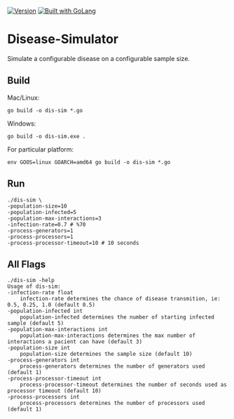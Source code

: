 [![Version](https://img.shields.io/badge/goversion-1.18.x-blue.svg)](https://golang.org)
<a href="https://golang.org"><img src="https://img.shields.io/badge/powered_by-Go-3362c2.svg?style=flat-square" alt="Built with GoLang"></a>

# Disease-Simulator

Simulate a configurable disease on a configurable sample size.

## Build

Mac/Linux:

```
go build -o dis-sim *.go
```

Windows:

```
go build -o dis-sim.exe .
```

For particular platform:

```
env GOOS=linux GOARCH=amd64 go build -o dis-sim *.go
```

## Run

```
./dis-sim \
-population-size=10
-population-infected=5
-population-max-interactions=3
-infection-rate=0.7 # %70
-process-generators=1
-process-processors=1
-process-processor-timeout=10 # 10 seconds
```

## All Flags

```
./dis-sim -help
Usage of dis-sim:
-infection-rate float
    infection-rate determines the chance of disease transmition, ie: 0.5, 0.25, 1.0 (default 0.5)
-population-infected int
    population-infected determines the number of starting infected sample (default 5)
-population-max-interactions int
    population-max-interactions determines the max number of interactions a pacient can have (default 3)
-population-size int
    population-size determines the sample size (default 10)
-process-generators int
    process-generators determines the number of generators used (default 1)
-process-processor-timeout int
    process-processor-timeout determines the number of seconds used as processor timeout (default 10)
-process-processors int
    process-processors determines the number of processors used (default 1)
```